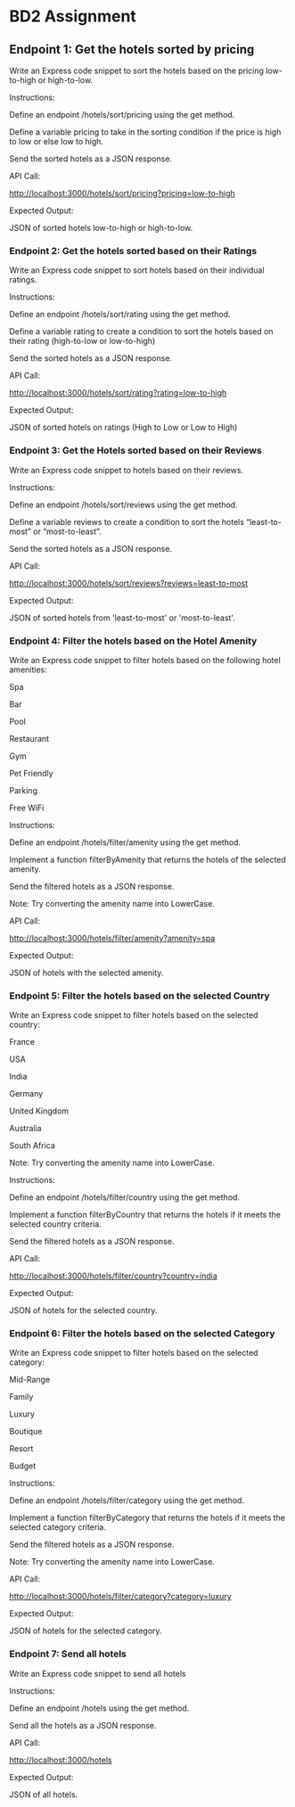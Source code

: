 # BD2 Assignment

## Endpoint 1: Get the hotels sorted by pricing

Write an Express code snippet to sort the hotels based on the pricing low-to-high or high-to-low.

Instructions:

Define an endpoint /hotels/sort/pricing using the get method.

Define a variable pricing to take in the sorting condition if the price is high to low or else low to high.

Send the sorted hotels as a JSON response.

API Call:

<http://localhost:3000/hotels/sort/pricing?pricing=low-to-high>

Expected Output:

JSON of sorted hotels low-to-high or high-to-low.

### Endpoint 2: Get the hotels sorted based on their Ratings

Write an Express code snippet to sort hotels based on their individual ratings.

Instructions:

Define an endpoint /hotels/sort/rating using the get method.

Define a variable rating to create a condition to sort the hotels based on their rating (high-to-low or low-to-high)

Send the sorted hotels as a JSON response.

API Call:

<http://localhost:3000/hotels/sort/rating?rating=low-to-high>

Expected Output:

JSON of sorted hotels on ratings (High to Low or Low to High)

### Endpoint 3: Get the Hotels sorted based on their Reviews

Write an Express code snippet to hotels based on their reviews.

Instructions:

Define an endpoint /hotels/sort/reviews using the get method.

Define a variable reviews to create a condition to sort the hotels “least-to-most” or “most-to-least”.

Send the sorted hotels as a JSON response.

API Call:

<http://localhost:3000/hotels/sort/reviews?reviews=least-to-most>

Expected Output:

JSON of sorted hotels from 'least-to-most' or 'most-to-least'.

### Endpoint 4: Filter the hotels based on the Hotel Amenity

Write an Express code snippet to filter hotels based on the following hotel amenities:

Spa

Bar

Pool

Restaurant

Gym

Pet Friendly

Parking

Free WiFi

Instructions:

Define an endpoint /hotels/filter/amenity using the get method.

Implement a function filterByAmenity that returns the hotels of the selected amenity.

Send the filtered hotels as a JSON response.

Note: Try converting the amenity name into LowerCase.

API Call:

<http://localhost:3000/hotels/filter/amenity?amenity=spa>

Expected Output:

JSON of hotels with the selected amenity.

### Endpoint 5: Filter the hotels based on the selected Country

Write an Express code snippet to filter hotels based on the selected country:

France

USA

India

Germany

United Kingdom

Australia

South Africa

Note: Try converting the amenity name into LowerCase.

Instructions:

Define an endpoint /hotels/filter/country using the get method.

Implement a function filterByCountry that returns the hotels if it meets the selected country criteria.

Send the filtered hotels as a JSON response.

API Call:

<http://localhost:3000/hotels/filter/country?country=india>

Expected Output:

JSON of hotels for the selected country.

### Endpoint 6: Filter the hotels based on the selected Category

Write an Express code snippet to filter hotels based on the selected category:

Mid-Range

Family

Luxury

Boutique

Resort

Budget

Instructions:

Define an endpoint /hotels/filter/category using the get method.

Implement a function filterByCategory that returns the hotels if it meets the selected category criteria.

Send the filtered hotels as a JSON response.

Note: Try converting the amenity name into LowerCase.

API Call:

<http://localhost:3000/hotels/filter/category?category=luxury>

Expected Output:

JSON of hotels for the selected category.

### Endpoint 7: Send all hotels

Write an Express code snippet to send all hotels

Instructions:

Define an endpoint /hotels using the get method.

Send all the hotels as a JSON response.

API Call:

<http://localhost:3000/hotels>

Expected Output:

JSON of all hotels.
